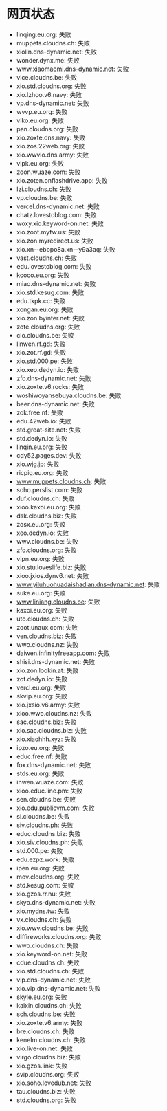 # 网页状态
- linqing.eu.org: 失败
- muppets.cloudns.ch: 失败
- xiolin.dns-dynamic.net: 失败
- wonder.dynx.me: 失败
- www.xiaomaomi.dns-dynamic.net: 失败
- vice.cloudns.be: 失败
- xio.std.cloudns.org: 失败
- xio.lzhoo.v6.navy: 失败
- vp.dns-dynamic.net: 失败
- wvvp.eu.org: 失败
- viko.eu.org: 失败
- pan.cloudns.org: 失败
- xio.zoxte.dns.navy: 失败
- xio.zos.22web.org: 失败
- xio.wwvio.dns.army: 失败
- vipk.eu.org: 失败
- zoon.wuaze.com: 失败
- xio.zoten.onflashdrive.app: 失败
- lzi.cloudns.ch: 失败
- vp.cloudns.be: 失败
- vercel.dns-dynamic.net: 失败
- chatz.lovestoblog.com: 失败
- woxy.xio.keyword-on.net: 失败
- xio.zoot.myfw.us: 失败
- xio.zon.myredirect.us: 失败
- xio.xn--ebbpo8a.xn--y9a3aq: 失败
- vast.cloudns.ch: 失败
- edu.lovestoblog.com: 失败
- kcoco.eu.org: 失败
- miao.dns-dynamic.net: 失败
- xio.std.kesug.com: 失败
- edu.tkpk.cc: 失败
- xongan.eu.org: 失败
- xio.zon.byinter.net: 失败
- zote.cloudns.org: 失败
- clo.cloudns.be: 失败
- linwen.rf.gd: 失败
- xio.zot.rf.gd: 失败
- xio.std.000.pe: 失败
- xio.xeo.dedyn.io: 失败
- zfo.dns-dynamic.net: 失败
- xio.zoxte.v6.rocks: 失败
- woshiwoyansebuya.cloudns.be: 失败
- beer.dns-dynamic.net: 失败
- zok.free.nf: 失败
- edu.42web.io: 失败
- std.great-site.net: 失败
- std.dedyn.io: 失败
- linqin.eu.org: 失败
- cdy52.pages.dev: 失败
- xio.wjg.jp: 失败
- ricpig.eu.org: 失败
- www.muppets.cloudns.ch: 失败
- soho.perslist.com: 失败
- duf.cloudns.ch: 失败
- xioo.kaxoi.eu.org: 失败
- dsk.cloudns.biz: 失败
- zosx.eu.org: 失败
- xeo.dedyn.io: 失败
- wwv.cloudns.be: 失败
- zfo.cloudns.org: 失败
- vipn.eu.org: 失败
- xio.stu.loveslife.biz: 失败
- xioo.jxios.dynv6.net: 失败
- www.yiluhuohuadaishadian.dns-dynamic.net: 失败
- suke.eu.org: 失败
- www.liniang.cloudns.be: 失败
- kaxoi.eu.org: 失败
- uto.cloudns.ch: 失败
- zoot.unaux.com: 失败
- ven.cloudns.biz: 失败
- wwo.cloudns.nz: 失败
- daiwen.infinityfreeapp.com: 失败
- shisi.dns-dynamic.net: 失败
- xio.zon.lookin.at: 失败
- zot.dedyn.io: 失败
- vercl.eu.org: 失败
- skvip.eu.org: 失败
- xio.jxsio.v6.army: 失败
- xioo.wwo.cloudns.nz: 失败
- sac.cloudns.biz: 失败
- xio.sac.cloudns.biz: 失败
- xio.xiaohhh.xyz: 失败
- ipzo.eu.org: 失败
- educ.free.nf: 失败
- fox.dns-dynamic.net: 失败
- stds.eu.org: 失败
- inwen.wuaze.com: 失败
- xioo.educ.line.pm: 失败
- sen.cloudns.be: 失败
- xio.edu.publicvm.com: 失败
- si.cloudns.be: 失败
- siv.cloudns.ph: 失败
- educ.cloudns.biz: 失败
- xio.siv.cloudns.ph: 失败
- std.000.pe: 失败
- edu.ezpz.work: 失败
- ipen.eu.org: 失败
- mov.cloudns.org: 失败
- std.kesug.com: 失败
- xio.gzos.rr.nu: 失败
- skyo.dns-dynamic.net: 失败
- xio.mydns.tw: 失败
- vx.cloudns.ch: 失败
- xio.wwv.cloudns.be: 失败
- diffireworks.cloudns.org: 失败
- wwo.cloudns.ch: 失败
- xio.keyword-on.net: 失败
- cdue.cloudns.ch: 失败
- xio.std.cloudns.ch: 失败
- vip.dns-dynamic.net: 失败
- xio.vip.dns-dynamic.net: 失败
- skyle.eu.org: 失败
- kaixin.cloudns.ch: 失败
- sch.cloudns.be: 失败
- xio.zoxte.v6.army: 失败
- bre.cloudns.ch: 失败
- kenelm.cloudns.ch: 失败
- xio.live-on.net: 失败
- virgo.cloudns.biz: 失败
- xio.gzos.link: 失败
- svip.cloudns.org: 失败
- xio.soho.lovedub.net: 失败
- tau.cloudns.biz: 失败
- std.cloudns.org: 失败
